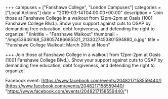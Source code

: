 +++
campuses = ["Fanshawe College", "London Campuses"]
categories = ["Local Actions"]
date = "2019-03-14T04:00:00+00:00"
description = "Join those at Fanshawe College in a walkout from 12pm-2pm at Oasis (1001 Fanshawe College Blvd.). Show your support against cuts to OSAP by demanding free education, debt forgiveness, and defending the right to organize! "
linktitle = "Fanshawe Walkout"
thumbnail = "/img/53646168_538057486685521_2133027453801594880_o.jpg"
title = "Fanshawe College Walkout: March 20th at Noon"

+++
Join those at Fanshawe College in a walkout from 12pm-2pm at Oasis (1001 Fanshawe College Blvd.). Show your support against cuts to OSAP by demanding free education, debt forgiveness, and defending the right to organize!

Facebook event: [https://www.facebook.com/events/2048217158559440/](https://www.facebook.com/events/2048217158559440/ "https://www.facebook.com/events/2048217158559440/")
